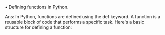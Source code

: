 • Defining functions in Python.

Ans:
In Python, functions are defined using the def keyword. A function is a reusable block of code that performs a specific task. Here's a basic structure for defining a function:
